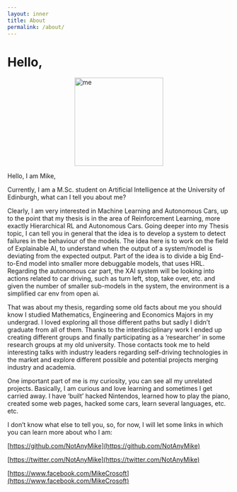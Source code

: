 ```yaml
---
layout: inner
title: About
permalink: /about/
---
```

# Hello,

<img src="/site/img/me.png" alt="me" style="display: block; margin: 0 auto; height: 200px;">

Hello,
I am Mike,

Currently, I am a M.Sc. student on Artificial Intelligence at the University of Edinburgh, what can I tell you about me?

Clearly, I am very interested in Machine Learning and Autonomous Cars, up to the point that my thesis is in the area of Reinforcement Learning, more exactly Hierarchical RL and Autonomous Cars. Going deeper into my Thesis topic, I can tell you in general that the idea is to develop a system to detect failures in the behaviour of the models. The idea here is to work on the field of Explainable AI, to understand when the output of a system/model is deviating from the expected output. Part of the idea is to divide a big End-to-End model into smaller more debuggable models, that uses HRL. Regarding the autonomous car part, the XAI system will be looking into actions related to car driving, such as turn left, stop, take over, etc. and given the number of smaller sub-models in the system, the environment is a simplified car env from open ai.

That was about my thesis, regarding some old facts about me you should know I studied Mathematics, Engineering and Economics Majors in my undergrad. I loved exploring all those different paths but sadly I didn’t graduate from all of them. Thanks to the interdisciplinary work I ended up creating different groups and finally participating as a ‘researcher’ in some research groups at my old university. Those contacts took me to held interesting talks with industry leaders regarding self-driving technologies in the market and explore different possible and potential projects merging industry and academia.

One important part of me is my curiosity, you can see all my unrelated projects. Basically, I am curious and love learning and sometimes I get carried away. I have ‘built’ hacked Nintendos, learned how to play the piano, created some web pages, hacked some cars, learn several languages, etc. etc.

I don’t know what else to tell you, so, for now, I will let some links in which you can learn more about who I am:

[https://github.com/NotAnyMike](https://github.com/NotAnyMike)

[https://twitter.com/NotAnyMike](https://twitter.com/NotAnyMike)

[https://www.facebook.com/MikeCrosoft](https://www.facebook.com/MikeCrosoft)

